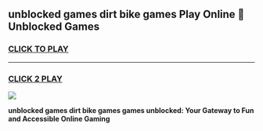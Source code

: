 
## unblocked games dirt bike games Play Online 👋 Unblocked Games
<h3>
<a href="https://premium.freeplayer.one?title=unblocked_games_dirt_bike_games&ref=19F">CLICK TO PLAY</a></h3>
<hr>

<h3>
<a href="https://premium.freeplayer.one?title=unblocked_games_dirt_bike_games&ref=19F">CLICK 2 PLAY</a>
  
</h3>

<a href="https://premium.freeplayer.one?title=unblocked_games_dirt_bike_games&ref=19F"><img src="https://clearcache.store/games.png"></a>


**unblocked games dirt bike games games unblocked: Your Gateway to Fun and Accessible Online Gaming**
